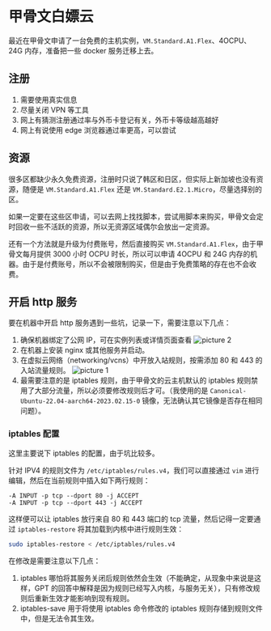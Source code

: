 # 甲骨文白嫖云

最近在甲骨文申请了一台免费的主机实例，`VM.Standard.A1.Flex`、4OCPU、24G 内存，准备把一些 docker 服务迁移上去。

## 注册

1. 需要使用真实信息
2. 尽量关闭 VPN 等工具
3. 网上有猜测注册通过率与外币卡登记有关，外币卡等级越高越好
4. 网上有说使用 edge 浏览器通过率更高，可以尝试

## 资源

很多区都缺少永久免费资源，注册时只说了韩区和日区，但实际上新加坡也没有资源，随便是 `VM.Standard.A1.Flex` 还是 `VM.Standard.E2.1.Micro`，尽量选择别的区。

如果一定要在这些区申请，可以去网上找找脚本，尝试用脚本来购买，甲骨文会定时回收一些不活跃的资源，所以无资源区域偶尔会放出一定资源。

还有一个方法就是升级为付费账号，然后直接购买 `VM.Standard.A1.Flex`，由于甲骨文每月提供 3000 小时 OCPU 时长，所以可以申请 4OCPU 和 24G 内存的机器。由于是付费账号，所以不会被限制购买，但是由于免费策略的存在也不会收费。

## 开启 http 服务

要在机器中开启 http 服务遇到一些坑，记录一下，需要注意以下几点：

1. 确保机器绑定了公网 IP，可在实例列表或详情页面查看 ![picture 2](https://stg.heyfe.org/images/blog-oracle-cloud-43.png)
2. 在机器上安装 nginx 或其他服务并启动。
3. 在虚拟云网络（networking/vcns）中开放入站规则，按需添加 80 和 443 的入站流量规则。 ![picture 1](https://stg.heyfe.org/images/blog-oracle-cloud-12.png)
4. 最需要注意的是 iptables 规则，由于甲骨文的云主机默认的 iptables 规则禁用了大部分流量，所以必须要修改规则后才可。（我使用的是 `Canonical-Ubuntu-22.04-aarch64-2023.02.15-0` 镜像，无法确认其它镜像是否存在相同问题）。

### iptables 配置

这里主要说下 iptables 的配置，由于坑比较多。

针对 IPV4 的规则文件为 `/etc/iptables/rules.v4`，我们可以直接通过 `vim` 进行编辑，然后在当前规则中插入如下两行规则：

```
-A INPUT -p tcp --dport 80 -j ACCEPT
-A INPUT -p tcp --dport 443 -j ACCEPT
```

这样便可以让 iptables 放行来自 80 和 443 端口的 tcp 流量，然后记得一定要通过 `iptables-restore` 将其加载到内核中进行规则生效：

```bash
sudo iptables-restore < /etc/iptables/rules.v4
```

在修改是需要注意以下几点：

1. iptables 哪怕将其服务关闭后规则依然会生效（不能确定，从现象中来说是这样，GPT 的回答中解释是因为规则已经写入内核，与服务无关），只有修改规则后重新生效才能影响到现有规则。
2. iptables-save 用于将使用 iptables 命令修改的 iptables 规则存储到规则文件中，但是无法令其生效。

